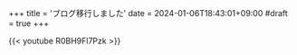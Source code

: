 +++
title = 'ブログ移行しました'
date = 2024-01-06T18:43:01+09:00
#draft = true
+++

{{< youtube R0BH9Fl7Pzk >}}

